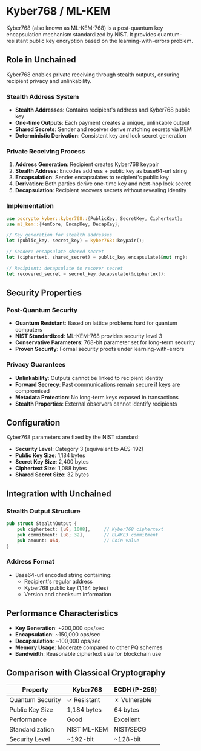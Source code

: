 # Kyber768 / ML-KEM

Kyber768 (also known as ML-KEM-768) is a post-quantum key encapsulation mechanism standardized by NIST. It provides quantum-resistant public key encryption based on the learning-with-errors problem.

## Role in Unchained

Kyber768 enables private receiving through stealth outputs, ensuring recipient privacy and unlinkability.

### Stealth Address System
- **Stealth Addresses**: Contains recipient's address and Kyber768 public key
- **One-time Outputs**: Each payment creates a unique, unlinkable output
- **Shared Secrets**: Sender and receiver derive matching secrets via KEM
- **Deterministic Derivation**: Consistent key and lock secret generation

### Private Receiving Process

1. **Address Generation**: Recipient creates Kyber768 keypair
2. **Stealth Address**: Encodes address + public key as base64-url string
3. **Encapsulation**: Sender encapsulates to recipient's public key
4. **Derivation**: Both parties derive one-time key and next-hop lock secret
5. **Decapsulation**: Recipient recovers secrets without revealing identity

### Implementation

```rust
use pqcrypto_kyber::kyber768::{PublicKey, SecretKey, Ciphertext};
use ml_kem::{KemCore, EncapKey, DecapKey};

// Key generation for stealth addresses
let (public_key, secret_key) = kyber768::keypair();

// Sender: encapsulate shared secret
let (ciphertext, shared_secret) = public_key.encapsulate(&mut rng);

// Recipient: decapsulate to recover secret
let recovered_secret = secret_key.decapsulate(&ciphertext);
```

## Security Properties

### Post-Quantum Security
- **Quantum Resistant**: Based on lattice problems hard for quantum computers
- **NIST Standardized**: ML-KEM-768 provides security level 3
- **Conservative Parameters**: 768-bit parameter set for long-term security
- **Proven Security**: Formal security proofs under learning-with-errors

### Privacy Guarantees
- **Unlinkability**: Outputs cannot be linked to recipient identity
- **Forward Secrecy**: Past communications remain secure if keys are compromised
- **Metadata Protection**: No long-term keys exposed in transactions
- **Stealth Properties**: External observers cannot identify recipients

## Configuration

Kyber768 parameters are fixed by the NIST standard:
- **Security Level**: Category 3 (equivalent to AES-192)
- **Public Key Size**: 1,184 bytes
- **Secret Key Size**: 2,400 bytes
- **Ciphertext Size**: 1,088 bytes
- **Shared Secret Size**: 32 bytes

## Integration with Unchained

### Stealth Output Structure
```rust
pub struct StealthOutput {
    pub ciphertext: [u8; 1088],     // Kyber768 ciphertext
    pub commitment: [u8; 32],       // BLAKE3 commitment
    pub amount: u64,                // Coin value
}
```

### Address Format
- Base64-url encoded string containing:
  - Recipient's regular address
  - Kyber768 public key (1,184 bytes)
  - Version and checksum information

## Performance Characteristics

- **Key Generation**: ~200,000 ops/sec
- **Encapsulation**: ~150,000 ops/sec  
- **Decapsulation**: ~100,000 ops/sec
- **Memory Usage**: Moderate compared to other PQ schemes
- **Bandwidth**: Reasonable ciphertext size for blockchain use

## Comparison with Classical Cryptography

| Property | Kyber768 | ECDH (P-256) |
|----------|----------|--------------|
| Quantum Security | ✓ Resistant | ✗ Vulnerable |
| Public Key Size | 1,184 bytes | 64 bytes |
| Performance | Good | Excellent |
| Standardization | NIST ML-KEM | NIST/SECG |
| Security Level | ~192-bit | ~128-bit |